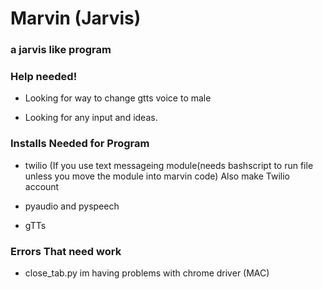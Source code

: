# Marvin (Jarvis)
### a jarvis like program


### Help needed! ###


- Looking for way to change gtts voice to male


- Looking for any input and ideas.


### Installs Needed for Program ###


- twilio (If you use text messageing module(needs bashscript to run file unless you move the module into marvin code)
    Also make Twilio account


- pyaudio and pyspeech


- gTTs


### Errors That need work ###


- close_tab.py im having problems with chrome driver (MAC)
